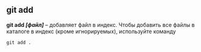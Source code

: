 ## git add

**git add *[файл]*** – добавляет файл в индекс. Чтобы добавить все файлы в каталоге в индекс (кроме игнорируемых), используйте команду   
```bash=
git add .
